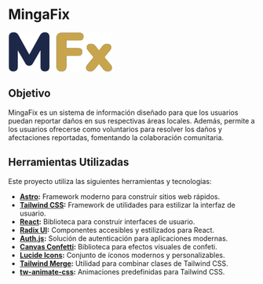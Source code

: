 # MingaFix

![MingaFix Logo](https://github.com/germandcb/mingafix/blob/main/public/favicon.svg) <!-- Replace with the actual logo URL -->

## Objetivo

MingaFix es un sistema de información diseñado para que los usuarios puedan reportar daños en sus respectivas áreas locales. Además, permite a los usuarios ofrecerse como voluntarios para resolver los daños y afectaciones reportadas, fomentando la colaboración comunitaria.

## Herramientas Utilizadas

Este proyecto utiliza las siguientes herramientas y tecnologías:

- **[Astro](https://astro.build/):** Framework moderno para construir sitios web rápidos.
- **[Tailwind CSS](https://tailwindcss.com/):** Framework de utilidades para estilizar la interfaz de usuario.
- **[React](https://reactjs.org/):** Biblioteca para construir interfaces de usuario.
- **[Radix UI](https://www.radix-ui.com/):** Componentes accesibles y estilizados para React.
- **[Auth.js](https://authjs.dev/):** Solución de autenticación para aplicaciones modernas.
- **[Canvas Confetti](https://github.com/catdad/canvas-confetti):** Biblioteca para efectos visuales de confeti.
- **[Lucide Icons](https://lucide.dev/):** Conjunto de íconos modernos y personalizables.
- **[Tailwind Merge](https://github.com/dcastil/tailwind-merge):** Utilidad para combinar clases de Tailwind CSS.
- **[tw-animate-css](https://github.com/benface/tw-animate-css):** Animaciones predefinidas para Tailwind CSS.
